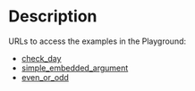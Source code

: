 # Description

URLs to access the examples in the Playground:
- [check_day](https://robotframework.org/code/?code-gh-url=https://github.com/MarketSquare/robotframework-style-guide/tree/main/ExampleFiles/small_examples_for_inspiration/check_day)
- [simple_embedded_argument](https://robotframework.org/code/?code-gh-url=https://github.com/MarketSquare/robotframework-style-guide/tree/main/ExampleFiles/small_examples_for_inspiration/simple_embedded_argument)
- [even_or_odd](https://robotframework.org/code/?code-gh-url=https://github.com/MarketSquare/robotframework-style-guide/tree/main/ExampleFiles/small_examples_for_inspiration/even_or_odd)